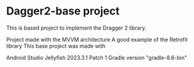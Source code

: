# Dagger2-base project

This is based project to implement the Dragger 2 library.

Project made with the MVVM architecture
A good example of the Retrofit library
This base project was made with

Android Studio Jellyfish 2023.3.1 Patch 1
Gradle version "gradle-8.6-bin"
